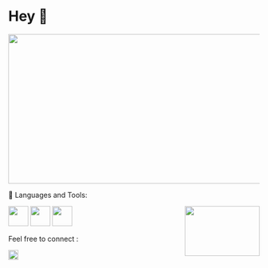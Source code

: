 # Hey 👋


<img src="https://user-images.githubusercontent.com/67998630/132937630-56a77dde-dc14-46e6-8648-d1c534edf878.gif" width="1000" height="300">










🔨 Languages and Tools:


[<img src="https://user-images.githubusercontent.com/67998630/132938402-3cf935dd-b0dc-44dc-bbbc-ae635c6d9532.png" width="40" height="40">](https://www.python.org)   [<img src="https://user-images.githubusercontent.com/67998630/132938398-f6bc1704-18dc-4528-88b5-464a3dbb02f7.jpg" width="40" height="40">](https://www.java.com/en/) [<img src="https://user-images.githubusercontent.com/67998630/132938397-4f32afe2-0394-4119-8cbd-a4d55befc408.png" width="40" height="40">](https://nodejs.org/en/) <img align="right" width="150" height="100" src="https://user-images.githubusercontent.com/67998630/132938609-a74ced3c-1b2d-4323-aa82-5944148667ec.gif">



Feel free to connect :

[<img src="https://user-images.githubusercontent.com/67998630/132637299-6efaf5c7-72fc-40a4-8f24-4fad4b1d61aa.png" width="20" height="20">](https://www.linkedin.com/in/sridhar-d-69ba63203/)








